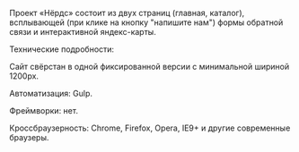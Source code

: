 Проект «Нёрдс» состоит из двух страниц (главная, каталог), всплывающей (при клике на кнопку "напишите нам") формы обратной связи
и интерактивной яндекс-карты.


Технические подробности:

Сайт свёрстан в одной фиксированной версии с минимальной шириной 1200px.

Автоматизация: Gulp.

Фреймворки: нет.

Кроссбраузерность: Chrome, Firefox, Opera, IE9+ и другие современные браузеры.
